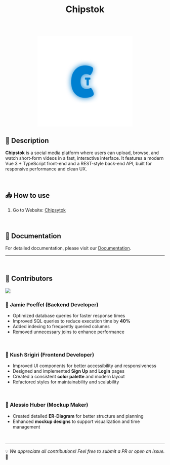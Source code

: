 <h1 align="center">Chipstok</h1>

<br>
<br>

<p align="center">
  <a href="https://www.chipsytok.bbzwinf.ch" target="_blank" style="text-decoration: none;">
    <img src="./Chipsytok/public/icon_light.png" alt="Chipstok Logo" width="300">
  </a>
</p>



## 🚀 Description

**Chipstok**  is a social media platform where users can upload, browse, and watch short-form videos in a fast, interactive interface. It features a modern Vue 3 + TypeScript front-end and a REST-style back-end API, built for responsive performance and clean UX.


[1]: https://github.com/Jamie-Poeffel/Chipstok "GitHub - Jamie-Poeffel/Chipstok"


<br>

## 📥 How to use

1. Go to Website: [Chipsytok](https://www.chipsytok.bbzwinf.ch/)

<br>

## 📖 Documentation

For detailed documentation, please visit our [Documentation](docs).

---

<br>

## 👥 Contributors

<a href="https://github.com/Jamie-Poeffel/chipstok/graphs/contributors">
  <img src="https://contrib.rocks/image?&columns=25&max=10000&&repo=Jamie-Poeffel/chipstok" noZoom />
</a>


### 🎯 Jamie Poeffel (Backend Developer)

- Optimized database queries for faster response times  
- Improved SQL queries to reduce execution time by **40%**  
- Added indexing to frequently queried columns  
- Removed unnecessary joins to enhance performance

<br>

### 🎨 Kush Srigiri (Frontend Developer)

- Improved UI components for better accessibility and responsiveness  
- Designed and implemented **Sign Up** and **Login** pages  
- Created a consistent **color palette** and modern layout  
- Refactored styles for maintainability and scalability

<br>

### 📝 Alessio Huber (Mockup Maker)

- Created detailed **ER-Diagram** for better structure and planning  
- Enhanced **mockup designs** to support visualization and time management

<br>

---

💡 *We appreciate all contributions! Feel free to submit a PR or open an issue.* 🎉
